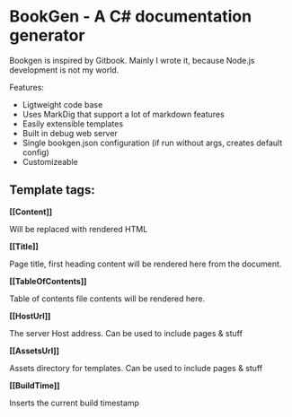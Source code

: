 ﻿# BookGen - A C# documentation generator

Bookgen is inspired by Gitbook. Mainly I wrote it, because Node.js development is not my world.

Features:
* Ligtweight code base
* Uses MarkDig that support a lot of markdown features
* Easily extensible templates
* Built in debug web server
* Single bookgen.json configuration (if run without args, creates default config)
* Customizeable

## Template tags:

**[[Content]]**

Will be replaced with rendered HTML

**[[Title]]**

Page title, first heading content will be rendered here from the document.

**[[TableOfContents]]**

Table of contents file contents will be rendered here.

**[[HostUrl]]**

The server Host address. Can be used to include pages & stuff

**[[AssetsUrl]]**

Assets directory for templates. Can be used to include pages & stuff

**[[BuildTime]]**

Inserts the current build timestamp
